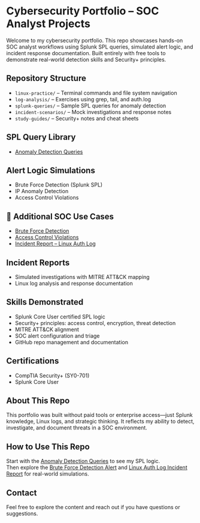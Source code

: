 # Cybersecurity Portfolio – SOC Analyst Projects
Welcome to my cybersecurity portfolio. This repo showcases hands-on SOC analyst workflows using Splunk SPL queries, simulated alert logic, and incident response documentation. Built entirely with free tools to demonstrate real-world detection skills and Security+ principles.

##  Repository Structure
- `linux-practice/` – Terminal commands and file system navigation
- `log-analysis/` – Exercises using grep, tail, and auth.log
- `splunk-queries/` – Sample SPL queries for anomaly detection
- `incident-scenarios/` – Mock investigations and response notes
- `study-guides/` – Security+ notes and cheat sheets

##  SPL Query Library
- [Anomaly Detection Queries](./splunk-queries/anomaly-detection.md)

##  Alert Logic Simulations
- Brute Force Detection (Splunk SPL)
- IP Anomaly Detection
- Access Control Violations
 
## 🔗 Additional SOC Use Cases
- [Brute Force Detection](./splunk-alerts/brute-force.md)
- [Access Control Violations](./splunk-alerts/access-control.md)
- [Incident Report – Linux Auth Log](./incident-scenarios/linux-auth-report.md)

##  Incident Reports
- Simulated investigations with MITRE ATT&CK mapping
- Linux log analysis and response documentation

##  Skills Demonstrated
- Splunk Core User certified SPL logic
- Security+ principles: access control, encryption, threat detection
- MITRE ATT&CK alignment
- SOC alert configuration and triage
- GitHub repo management and documentation

##  Certifications
- CompTIA Security+ (SY0-701)
- Splunk Core User

##  About This Repo
This portfolio was built without paid tools or enterprise access—just Splunk knowledge, Linux logs, and strategic thinking. It reflects my ability to detect, investigate, and document threats in a SOC environment.

##  How to Use This Repo
Start with the [Anomaly Detection Queries](./splunk-queries/anomaly-detection.md) to see my SPL logic.  
Then explore the [Brute Force Detection Alert](splunk-queries/brute-force-alert.md) and [Linux Auth Log Incident Report](./incident-scenarios/linux-auth-report.md) for real-world simulations.

##  Contact
Feel free to explore the content and reach out if you have questions or suggestions.




